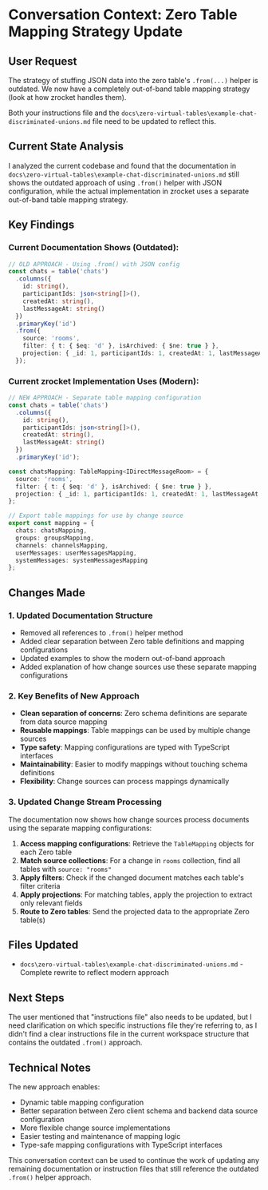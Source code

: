 # Conversation Context: Zero Table Mapping Strategy Update

## User Request
The strategy of stuffing JSON data into the zero table's `.from(...)` helper is outdated. We now have a completely out-of-band table mapping strategy (look at how zrocket handles them). 

Both your instructions file and the `docs\zero-virtual-tables\example-chat-discriminated-unions.md` file need to be updated to reflect this.

## Current State Analysis

I analyzed the current codebase and found that the documentation in `docs\zero-virtual-tables\example-chat-discriminated-unions.md` still shows the outdated approach of using `.from()` helper with JSON configuration, while the actual implementation in zrocket uses a separate out-of-band table mapping strategy.

## Key Findings

### Current Documentation Shows (Outdated):
```typescript
// OLD APPROACH - Using .from() with JSON config
const chats = table('chats')
  .columns({
    id: string(),
    participantIds: json<string[]>(),
    createdAt: string(),
    lastMessageAt: string()
  })
  .primaryKey('id')
  .from({
    source: 'rooms',
    filter: { t: { $eq: 'd' }, isArchived: { $ne: true } },
    projection: { _id: 1, participantIds: 1, createdAt: 1, lastMessageAt: 1 }
  });
```

### Current zrocket Implementation Uses (Modern):
```typescript
// NEW APPROACH - Separate table mapping configuration
const chats = table('chats')
  .columns({
    id: string(),
    participantIds: json<string[]>(),
    createdAt: string(),
    lastMessageAt: string()
  })
  .primaryKey('id');

const chatsMapping: TableMapping<IDirectMessageRoom> = {
  source: 'rooms',
  filter: { t: { $eq: 'd' }, isArchived: { $ne: true } },
  projection: { _id: 1, participantIds: 1, createdAt: 1, lastMessageAt: 1 }
};

// Export table mappings for use by change source
export const mapping = {
  chats: chatsMapping,
  groups: groupsMapping,
  channels: channelsMapping,
  userMessages: userMessagesMapping,
  systemMessages: systemMessagesMapping
};
```

## Changes Made

### 1. Updated Documentation Structure
- Removed all references to `.from()` helper method
- Added clear separation between Zero table definitions and mapping configurations
- Updated examples to show the modern out-of-band approach
- Added explanation of how change sources use these separate mapping configurations

### 2. Key Benefits of New Approach
- **Clean separation of concerns**: Zero schema definitions are separate from data source mapping
- **Reusable mappings**: Table mappings can be used by multiple change sources
- **Type safety**: Mapping configurations are typed with TypeScript interfaces
- **Maintainability**: Easier to modify mappings without touching schema definitions
- **Flexibility**: Change sources can process mappings dynamically

### 3. Updated Change Stream Processing
The documentation now shows how change sources process documents using the separate mapping configurations:

1. **Access mapping configurations**: Retrieve the `TableMapping` objects for each Zero table
2. **Match source collections**: For a change in `rooms` collection, find all tables with `source: "rooms"`
3. **Apply filters**: Check if the changed document matches each table's filter criteria
4. **Apply projections**: For matching tables, apply the projection to extract only relevant fields
5. **Route to Zero tables**: Send the projected data to the appropriate Zero table(s)

## Files Updated
- `docs\zero-virtual-tables\example-chat-discriminated-unions.md` - Complete rewrite to reflect modern approach

## Next Steps
The user mentioned that "instructions file" also needs to be updated, but I need clarification on which specific instructions file they're referring to, as I didn't find a clear instructions file in the current workspace structure that contains the outdated `.from()` approach.

## Technical Notes
The new approach enables:
- Dynamic table mapping configuration
- Better separation between Zero client schema and backend data source configuration  
- More flexible change source implementations
- Easier testing and maintenance of mapping logic
- Type-safe mapping configurations with TypeScript interfaces

This conversation context can be used to continue the work of updating any remaining documentation or instruction files that still reference the outdated `.from()` helper approach.
